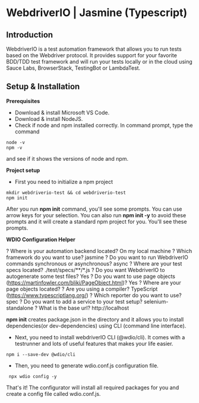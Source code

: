 # WebdriverIO | Jasmine (Typescript)


## Introduction
WebdriverIO is a test automation framework that allows you to run tests based on the Webdriver protocol. It provides support for your favorite BDD/TDD test framework and will run your tests locally or in the cloud using Sauce Labs, BrowserStack, TestingBot or LambdaTest.


## Setup & Installation

**Prerequisites**

* Download & install Microsoft VS Code.
* Download & install NodeJS.
* Check if node and npm installed correctly.
In command prompt, type the command
```
node -v
npm -v
```
and see if it shows the versions of node and npm.

**Project setup**
 
* First you need to initialize a npm project
```
mkdir webdriverio-test && cd webdriverio-test
npm init
```
After you run **npm init** command, you'll see some prompts. You can use arrow keys for your selection. You can also run **npm init -y** to avoid these prompts and it will create a standard npm project for you. You'll see these prompts.


**WDIO Configuration Helper**

? Where is your automation backend located? On my local machine
? Which framework do you want to use? jasmine
? Do you want to run WebdriverIO commands synchronous or asynchronous? async
? Where are your test specs located? ./test/specs/**/*.js
? Do you want WebdriverIO to autogenerate some test files? Yes
? Do you want to use page objects (https://martinfowler.com/bliki/PageObject.html)? Yes
? Where are your page objects located?
? Are you using a compiler? TypeScript (https://www.typescriptlang.org/)
? Which reporter do you want to use? spec
? Do you want to add a service to your test setup? selenium-standalone
? What is the base url? http://localhost

**npm init** creates package.json in the directory and it allows you to install dependencies(or dev-dependencies) using CLI (command line interface).


* Next, you need to install webdriverIO CLI (@wdio/cli). It comes with a testrunner and lots of useful features that makes your life easier.

```
npm i --save-dev @wdio/cli
```

* Then, you need to generate wdio.conf.js configuration file.

```
 npx wdio config -y
```

That's it! The configurator will install all required packages for you and create a config file called wdio.conf.js.

